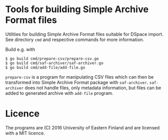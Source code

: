 # Tools for building Simple Archive Format files

Utilities for building Simple Archive Format files suitable for DSpace import. See directory `cmd` and respective commands for more information.

Build e.g. with

```
$ go build cmd/prepare-csv/prepare-csv.go
$ go build cmd/saf-archiver/saf-archiver.go
$ go build cmd/add-file/add-file.go
```

`prepare-csv` is a program for manipulating CSV files which can then be transformed into Simple Archive Format package with `saf-archiver`. `saf-archiver` does not handle files, only metadata information, but files can be added to generated archive with `add-file` program.

# Licence

The programs are (C) 2016 University of Eastern Finland and are licensed with a MIT licence.
